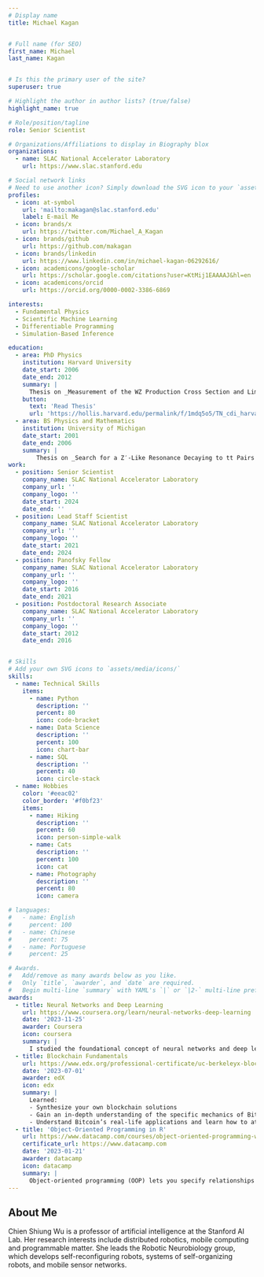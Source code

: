 ```yaml
---
# Display name
title: Michael Kagan


# Full name (for SEO)
first_name: Michael
last_name: Kagan


# Is this the primary user of the site?
superuser: true

# Highlight the author in author lists? (true/false)
highlight_name: true

# Role/position/tagline
role: Senior Scientist

# Organizations/Affiliations to display in Biography blox
organizations:
  - name: SLAC National Accelerator Laboratory
    url: https://www.slac.stanford.edu

# Social network links
# Need to use another icon? Simply download the SVG icon to your `assets/media/icons/` folder.
profiles:
  - icon: at-symbol
    url: 'mailto:makagan@slac.stanford.edu'
    label: E-mail Me
  - icon: brands/x
    url: https://twitter.com/Michael_A_Kagan
  - icon: brands/github
    url: https://github.com/makagan
  - icon: brands/linkedin
    url: https://www.linkedin.com/in/michael-kagan-06292616/
  - icon: academicons/google-scholar
    url: https://scholar.google.com/citations?user=KtMij1EAAAAJ&hl=en
  - icon: academicons/orcid
    url: https://orcid.org/0000-0002-3386-6869

interests:
  - Fundamental Physics
  - Scientific Machine Learning
  - Differentiable Programming
  - Simulation-Based Inference

education:
  - area: PhD Physics
    institution: Harvard University
    date_start: 2006
    date_end: 2012
    summary: |
      Thesis on _Measurement of the WZ Production Cross Section and Limits on Anomalous Triple Gauge Couplings at sqrt(s) = 7 TeV with ATLAS_. Supervised by Masahiro Morii.
    button:
      text: 'Read Thesis'
      url: 'https://hollis.harvard.edu/permalink/f/1mdq5o5/TN_cdi_harvard_dspace_oai_dash_harvard_edu_1_10344745'
  - area: BS Physics and Mathematics
    institution: University of Michigan
    date_start: 2001
    date_end: 2006
    summary: |
        Thesis on _Search for a Z′-Like Resonance Decaying to tt ̄Pairs in pp ̄Collisions at √s = 1.96 TeV_. Supervised by Dante Amidei.
work:
  - position: Senior Scientist
    company_name: SLAC National Accelerator Laboratory
    company_url: ''
    company_logo: ''
    date_start: 2024
    date_end: ''
  - position: Lead Staff Scientist
    company_name: SLAC National Accelerator Laboratory
    company_url: ''
    company_logo: ''
    date_start: 2021
    date_end: 2024
  - position: Panofsky Fellow
    company_name: SLAC National Accelerator Laboratory
    company_url: ''
    company_logo: ''
    date_start: 2016
    date_end: 2021
  - position: Postdoctoral Research Associate
    company_name: SLAC National Accelerator Laboratory
    company_url: ''
    company_logo: ''
    date_start: 2012
    date_end: 2016


# Skills
# Add your own SVG icons to `assets/media/icons/`
skills:
  - name: Technical Skills
    items:
      - name: Python
        description: ''
        percent: 80
        icon: code-bracket
      - name: Data Science
        description: ''
        percent: 100
        icon: chart-bar
      - name: SQL
        description: ''
        percent: 40
        icon: circle-stack
  - name: Hobbies
    color: '#eeac02'
    color_border: '#f0bf23'
    items:
      - name: Hiking
        description: ''
        percent: 60
        icon: person-simple-walk
      - name: Cats
        description: ''
        percent: 100
        icon: cat
      - name: Photography
        description: ''
        percent: 80
        icon: camera

# languages:
#   - name: English
#     percent: 100
#   - name: Chinese
#     percent: 75
#   - name: Portuguese
#     percent: 25

# Awards.
#   Add/remove as many awards below as you like.
#   Only `title`, `awarder`, and `date` are required.
#   Begin multi-line `summary` with YAML's `|` or `|2-` multi-line prefix and indent 2 spaces below.
awards:
  - title: Neural Networks and Deep Learning
    url: https://www.coursera.org/learn/neural-networks-deep-learning
    date: '2023-11-25'
    awarder: Coursera
    icon: coursera
    summary: |
      I studied the foundational concept of neural networks and deep learning. By the end, I was familiar with the significant technological trends driving the rise of deep learning; build, train, and apply fully connected deep neural networks; implement efficient (vectorized) neural networks; identify key parameters in a neural network’s architecture; and apply deep learning to your own applications.
  - title: Blockchain Fundamentals
    url: https://www.edx.org/professional-certificate/uc-berkeleyx-blockchain-fundamentals
    date: '2023-07-01'
    awarder: edX
    icon: edx
    summary: |
      Learned:
      - Synthesize your own blockchain solutions
      - Gain an in-depth understanding of the specific mechanics of Bitcoin
      - Understand Bitcoin’s real-life applications and learn how to attack and destroy Bitcoin, Ethereum, smart contracts and Dapps, and alternatives to Bitcoin’s Proof-of-Work consensus algorithm
  - title: 'Object-Oriented Programming in R'
    url: https://www.datacamp.com/courses/object-oriented-programming-with-s3-and-r6-in-r
    certificate_url: https://www.datacamp.com
    date: '2023-01-21'
    awarder: datacamp
    icon: datacamp
    summary: |
      Object-oriented programming (OOP) lets you specify relationships between functions and the objects that they can act on, helping you manage complexity in your code. This is an intermediate level course, providing an introduction to OOP, using the S3 and R6 systems. S3 is a great day-to-day R programming tool that simplifies some of the functions that you write. R6 is especially useful for industry-specific analyses, working with web APIs, and building GUIs.
---
```


## About Me

Chien Shiung Wu is a professor of artificial intelligence at the Stanford AI Lab. Her research interests include distributed robotics, mobile computing and programmable matter. She leads the Robotic Neurobiology group, which develops self-reconfiguring robots, systems of self-organizing robots, and mobile sensor networks.
